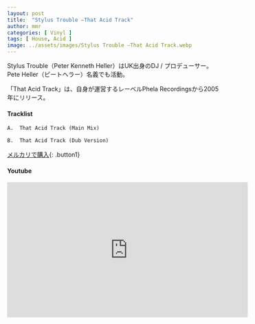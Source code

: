 ```yaml
---
layout: post
title:  "Stylus Trouble –That Acid Track"
author: mmr
categories: [ Vinyl ]
tags: [ House, Acid ]
image: ../assets/images/Stylus Trouble –That Acid Track.webp
---
```


Stylus Trouble（Peter Kenneth Heller）はUK出身のDJ / プロデューサー。Pete Heller（ピートヘラー）名義でも活動。

「That Acid Track」は、自身が運営するレーベルPhela Recordingsから2005年にリリース。

#### Tracklist
```md
A.  That Acid Track (Main Mix)

B.  That Acid Track (Dub Version)
```

[メルカリで購入](https://jp.mercari.com/item/m57512111362?afid=6142608987){: .button1}

#### Youtube
<iframe width="560" height="315" src="https://www.youtube.com/embed/NzQ0_D-rlIQ?si=mb3xf729ThqSdmRq" title="YouTube video player" frameborder="0" allow="accelerometer; autoplay; clipboard-write; encrypted-media; gyroscope; picture-in-picture; web-share" referrerpolicy="strict-origin-when-cross-origin" allowfullscreen></iframe>
